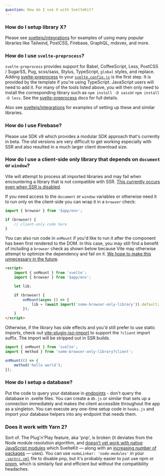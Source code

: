 ```yaml
---
question: How do I use X with SvelteKit?
---
```


### How do I setup library X?

Please see [sveltejs/integrations](https://github.com/sveltejs/integrations#sveltekit) for examples of using many popular libraries like Tailwind, PostCSS, Firebase, GraphQL, mdsvex, and more.

### How do I use `svelte-preprocess`?

`svelte-preprocess` provides support for Babel, CoffeeScript, Less, PostCSS / SugarSS, Pug, scss/sass, Stylus, TypeScript, `global` styles, and replace. Adding [svelte-preprocess](https://github.com/sveltejs/svelte-preprocess) to your [`svelte.config.js`](#configuration) is the first step. It is provided by the template if you're using TypeScript. JavaScript users will need to add it. For many of the tools listed above, you will then only need to install the corresponding library such as `npm install -D sass`or `npm install -D less`. See the [svelte-preprocess](https://github.com/sveltejs/svelte-preprocess) docs for full details.

Also see [sveltejs/integrations](https://github.com/sveltejs/integrations#sveltekit) for examples of setting up these and similar libraries.

### How do I use Firebase?

Please use SDK v9 which provides a modular SDK approach that's currently in beta. The old versions are very difficult to get working especially with SSR and also resulted in a much larger client download size.

### How do I use a client-side only library that depends on `document` or `window`?

Vite will attempt to process all imported libraries and may fail when encountering a library that is not compatible with SSR. [This currently occurs even when SSR is disabled](https://github.com/sveltejs/kit/issues/754).

If you need access to the `document` or `window` variables or otherwise need it to run only on the client-side you can wrap it in a `browser` check:

```js
import { browser } from '$app/env';

if (browser) {
	// client-only code here
}
```

You can also run code in `onMount` if you'd like to run it after the component has been first rendered to the DOM. In this case, you may still find a benefit of including a `browser` check as shown below because Vite may otherwise attempt to optimize the dependency and fail on it. [We hope to make this unnecessary in the future](https://github.com/sveltejs/svelte/issues/6372).

```html
<script>
	import { onMount } from 'svelte';
	import { browser } from '$app/env';

	let lib;

	if (browser) {
		onMount(async () => {
			lib = (await import('some-browser-only-library')).default;
		});
	}
</script>
```

Otherwise, if the library has side effects and you'd still prefer to use static imports, check out [vite-plugin-iso-import](https://github.com/bluwy/vite-plugin-iso-import) to support the `?client` import suffix. The import will be stripped out in SSR builds.

```js
import { onMount } from 'svelte';
import { method } from 'some-browser-only-library?client';

onMount(() => {
	method('hello world');
});
```

### How do I setup a database?

Put the code to query your database in [endpoints](/docs#routing-endpoints) - don't query the database in .svelte files. You can create a `db.js` or similar that sets up a connection immediately and makes the client accessible throughout the app as a singleton. You can execute any one-time setup code in `hooks.js` and import your database helpers into any endpoint that needs them.

### Does it work with Yarn 2?

Sort of. The Plug'n'Play feature, aka 'pnp', is broken (it deviates from the Node module resolution algorithm, and [doesn't yet work with native JavaScript modules](https://github.com/yarnpkg/berry/issues/638) which SvelteKit — along with an [increasing number of packages](https://blog.sindresorhus.com/get-ready-for-esm-aa53530b3f77) — uses). You can use `nodeLinker: 'node-modules'` in your [`.yarnrc.yml`](https://yarnpkg.com/configuration/yarnrc#nodeLinker) file to disable pnp, but it's probably easier to just use npm or [pnpm](https://pnpm.io/), which is similarly fast and efficient but without the compatibility headaches.
